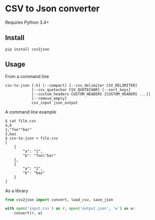 CSV to Json converter
=====================

Requires Python 3.4+

Install
-------
```
pip install csv2json
```

Usage
-----

From a command line

```
csv-to-json [-h] [--compact] [--csv_delimiter CSV_DELIMITER] 
            [--csv_quotechar CSV_QUOTECHAR] [--sort_keys]
            [--custom_headers CUSTOM_HEADERS [CUSTOM_HEADERS ...]] 
            [--remove_empty]
            csv_input json_output

```

A command line example

```
$ cat file.csv
a,b
1,"foo""bar"
2,baz
$ csv-to-json < file.csv
[
    {
        "a": "1",
        "b": "foo\"bar"
    },
    {
        "a": "2",
        "b": "baz"
    }
]
```

As a library

```python
from csv2json import convert, load_csv, save_json

with open('input.csv') as r, open('output.json', 'w') as w:
    convert(r, w)
```
